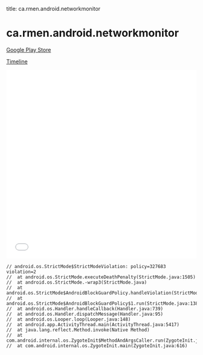 title: ca.rmen.android.networkmonitor

# ca.rmen.android.networkmonitor

[Google Play Store](https://play.google.com/store/apps/details?id=ca.rmen.android.networkmonitor)

[Timeline](./vis-timeline.html)

<iframe src="./vis-timeline.html" width="100%" height="500px" style="border:none;"></iframe>

```
// android.os.StrictMode$StrictModeViolation: policy=327683 violation=2
// 	at android.os.StrictMode.executeDeathPenalty(StrictMode.java:1505)
// 	at android.os.StrictMode.-wrap3(StrictMode.java)
// 	at android.os.StrictMode$AndroidBlockGuardPolicy.handleViolation(StrictMode.java:1498)
// 	at android.os.StrictMode$AndroidBlockGuardPolicy$1.run(StrictMode.java:1380)
// 	at android.os.Handler.handleCallback(Handler.java:739)
// 	at android.os.Handler.dispatchMessage(Handler.java:95)
// 	at android.os.Looper.loop(Looper.java:148)
// 	at android.app.ActivityThread.main(ActivityThread.java:5417)
// 	at java.lang.reflect.Method.invoke(Native Method)
// 	at com.android.internal.os.ZygoteInit$MethodAndArgsCaller.run(ZygoteInit.java:726)
// 	at com.android.internal.os.ZygoteInit.main(ZygoteInit.java:616)

```



